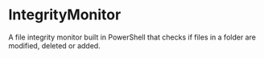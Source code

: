 # IntegrityMonitor
A file integrity monitor built in PowerShell that checks if files in a folder are modified, deleted or added.
